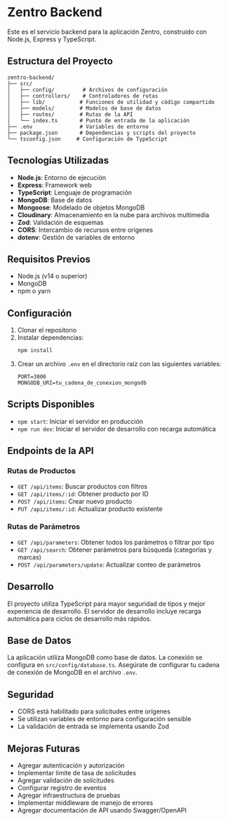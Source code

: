 # Zentro Backend

Este es el servicio backend para la aplicación Zentro, construido con Node.js, Express y TypeScript.

## Estructura del Proyecto

```
zentro-backend/
├── src/
│   ├── config/         # Archivos de configuración
│   ├── controllers/    # Controladores de rutas
│   ├── lib/           # Funciones de utilidad y código compartido
│   ├── models/        # Modelos de base de datos
│   ├── routes/        # Rutas de la API
│   └── index.ts       # Punto de entrada de la aplicación
├── .env               # Variables de entorno
├── package.json       # Dependencias y scripts del proyecto
└── tsconfig.json     # Configuración de TypeScript
```

## Tecnologías Utilizadas

- **Node.js**: Entorno de ejecución
- **Express**: Framework web
- **TypeScript**: Lenguaje de programación
- **MongoDB**: Base de datos
- **Mongoose**: Modelado de objetos MongoDB
- **Cloudinary**: Almacenamiento en la nube para archivos multimedia
- **Zod**: Validación de esquemas
- **CORS**: Intercambio de recursos entre orígenes
- **dotenv**: Gestión de variables de entorno

## Requisitos Previos

- Node.js (v14 o superior)
- MongoDB
- npm o yarn

## Configuración

1. Clonar el repositorio
2. Instalar dependencias:
   ```bash
   npm install
   ```
3. Crear un archivo `.env` en el directorio raíz con las siguientes variables:
   ```
   PORT=3000
   MONGODB_URI=tu_cadena_de_conexion_mongodb
   ```

## Scripts Disponibles

- `npm start`: Iniciar el servidor en producción
- `npm run dev`: Iniciar el servidor de desarrollo con recarga automática

## Endpoints de la API

### Rutas de Productos
- `GET /api/items`: Buscar productos con filtros
- `GET /api/items/:id`: Obtener producto por ID
- `POST /api/items`: Crear nuevo producto
- `PUT /api/items/:id`: Actualizar producto existente

### Rutas de Parámetros
- `GET /api/parameters`: Obtener todos los parámetros o filtrar por tipo
- `GET /api/search`: Obtener parámetros para búsqueda (categorías y marcas)
- `POST /api/parameters/update`: Actualizar conteo de parámetros

## Desarrollo

El proyecto utiliza TypeScript para mayor seguridad de tipos y mejor experiencia de desarrollo. El servidor de desarrollo incluye recarga automática para ciclos de desarrollo más rápidos.

## Base de Datos

La aplicación utiliza MongoDB como base de datos. La conexión se configura en `src/config/database.ts`. Asegúrate de configurar tu cadena de conexión de MongoDB en el archivo `.env`.

## Seguridad

- CORS está habilitado para solicitudes entre orígenes
- Se utilizan variables de entorno para configuración sensible
- La validación de entrada se implementa usando Zod

## Mejoras Futuras

- Agregar autenticación y autorización
- Implementar límite de tasa de solicitudes
- Agregar validación de solicitudes
- Configurar registro de eventos
- Agregar infraestructura de pruebas
- Implementar middleware de manejo de errores
- Agregar documentación de API usando Swagger/OpenAPI 